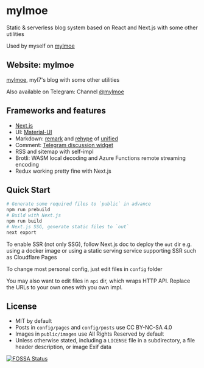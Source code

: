 # mylmoe

Static & serverless blog system based on React and Next.js with some other utilities

Used by myself on [mylmoe](https://myl.moe)

## Website: mylmoe

[mylmoe](https://myl.moe), myl7's blog with some other utilities

Also available on Telegram: Channel [@mylmoe](https://t.me/mylmoe)

## Frameworks and features

- [Next.js](https://nextjs.org/)
- UI: [Material-UI](https://material-ui.com/)
- Markdown: [remark](https://github.com/remarkjs/remark) and [rehype](https://github.com/rehypejs/rehype) of [unified](https://github.com/unifiedjs/unified)
- Comment: [Telegram discussion widget](https://core.telegram.org/widgets/discussion)
- RSS and sitemap with self-impl
- Brotli: WASM local decoding and Azure Functions remote streaming encoding
- Redux working pretty fine with Next.js

## Quick Start

```bash
# Generate some required files to `public` in advance
npm run prebuild
# Build with Next.js
npm run build
# Next.js SSG, generate static files to `out`
next export
```

To enable SSR (not only SSG), follow Next.js doc to deploy the `out` dir
e.g. using a docker image or using a static serving service supporting SSR such as Cloudflare Pages

To change most personal config, just edit files in `config` folder

You may also want to edit files in `api` dir, which wraps HTTP API.
Replace the URLs to your own ones with you own impl.

## License

- MIT by default
- Posts in `config/pages` and `config/posts` use CC BY-NC-SA 4.0
- Images in `public/images` use All Rights Reserved by default
- Unless otherwise stated, including a `LICENSE` file in a subdirectory, a file header description, or image Exif data

[![FOSSA Status](https://app.fossa.com/api/projects/git%2Bgithub.com%2Fmyl7%2Fmylmoe.svg?type=large)](https://app.fossa.com/projects/git%2Bgithub.com%2Fmyl7%2Fmylmoe?ref=badge_large)
